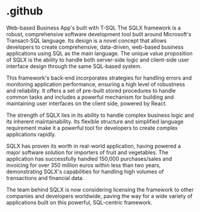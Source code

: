 # .github
Web-based Business App's built with T-SQL
The SQLX framework is a robust, comprehensive software development tool built around Microsoft's Transact-SQL language. Its design is a novel concept that allows developers to create comprehensive, data-driven, web-based business applications using SQL as the main language. The unique value proposition of SQLX is the ability to handle both server-side logic and client-side user interface design through the same SQL-based system.

This framework's back-end incorporates strategies for handling errors and monitoring application performance, ensuring a high level of robustness and reliability. It offers a set of pre-built stored procedures to handle common tasks and includes a powerful mechanism for building and maintaining user interfaces on the client side, powered by React.

The strength of SQLX lies in its ability to handle complex business logic and its inherent maintainability. Its flexible structure and simplified language requirement make it a powerful tool for developers to create complex applications rapidly.

SQLX has proven its worth in real-world application, having powered a major software solution for importers of fruit and vegetables. The application has successfully handled 150,000 purchases/sales and invoicing for over 350 million euros within less than two years, demonstrating SQLX's capabilities for handling high volumes of transactions and financial data.

The team behind SQLX is now considering licensing the framework to other companies and developers worldwide, paving the way for a wide variety of applications built on this powerful, SQL-centric framework.
